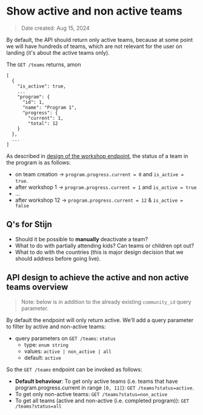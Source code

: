 # Show active and non active teams

> Date created: Aug 15, 2024

By default, the API should return only active teams, because at some point we will have hundreds of teams, which are not relevant for the user on landing (it's about the active teams only).

The `GET /teams` returns, amon
```
[
  {
    "is_active": true,
    ...
    "program": {
      "id": 1,
      "name": "Program 1",
      "progress": {
        "current": 1,
        "total": 12
    }
  },
  ...
]
```
As described in [design of the workshop endpoint](02-workshop-endpoint.md), the status
of a team in the program is as follows:
- on team creation -> `program.progress.current = 0` and `is_active = true`.
- after workshop 1 -> `program.progress.current = 1` and `is_active = true`
- ...
- after workshop 12 -> `program.progress.current = 12` & `is_active = false`


## Q's for Stijn
- Should it be possible to **manually** deactivate a team?
- What to do with partially attending kids? Can teams or children opt out?
- What to do with the countries (this is major design decision that we should address before going live).


## API design to achieve the active and non active teams overview

> Note: below is in addition to the already existing `community_id` query parameter.

By default the endpoint will only return active. We'll add a query parameter to filter by active and non-active teams:

- query parameters on `GET /teams`: `status`
  - type: `enum string`
  - values: `active | non_active | all`
  - default: `active`

So the `GET /teams` endpoint can be invoked as follows:
- **Default behaviour**: To get only active teams (i.e. teams that have program.progress.current in range `[0, 11]`): `GET /teams?status=active`. 
- To get only non-active teams: `GET /teams?status=non_active`
- To get all teams (active and non-active (i.e. completed program)): `GET /teams?status=all`

